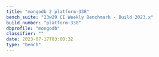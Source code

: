 ```yaml
---
title: "mongodb 2 platform-338"
bench_suite: "23w29 CI Weekly Benchmark - Build 2023.x"
build_number: "platform-338"
dbprofile: "mongodb"
classifier: ""
date: 2023-07-17T03:00:32
type: "bench"
---
```

